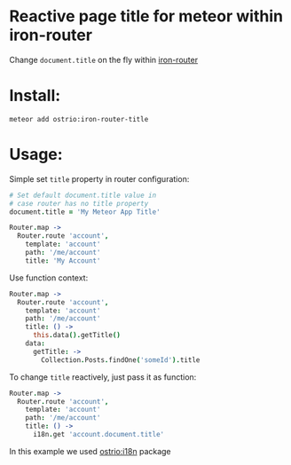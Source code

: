 Reactive page title for meteor within iron-router
========
Change `document.title` on the fly within [iron-router](https://atmospherejs.com/iron/router)

Install:
========
```shell
meteor add ostrio:iron-router-title
```

Usage:
========
Simple set `title` property in router configuration:

```coffeescript
# Set default document.title value in 
# case router has no title property
document.title = 'My Meteor App Title'

Router.map ->
  Router.route 'account',
    template: 'account'
    path: '/me/account'
    title: 'My Account'
```


Use function context:

```coffeescript
Router.map ->
  Router.route 'account',
    template: 'account'
    path: '/me/account'
    title: () ->
      this.data().getTitle()
    data: 
      getTitle: ->
        Collection.Posts.findOne('someId').title
```


To change `title` reactively, just pass it as function:

```coffeescript
Router.map ->
  Router.route 'account',
    template: 'account'
    path: '/me/account'
    title: () ->
      i18n.get 'account.document.title'
```
In this example we used [ostrio:i18n](https://atmospherejs.com/ostrio/i18n) package